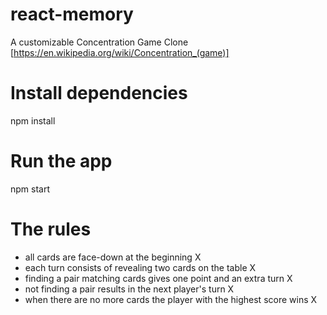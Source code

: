 # react-memory
A customizable Concentration Game Clone
[https://en.wikipedia.org/wiki/Concentration_(game)]

Install dependencies
===
npm install

Run the app
===
npm start



The rules
===
- all cards are face-down at the beginning X
- each turn consists of revealing two cards on the table X
- finding a pair matching cards gives one point and an extra turn X
- not finding a pair results in the next player's turn X
- when there are no more cards the player with the highest score wins X
